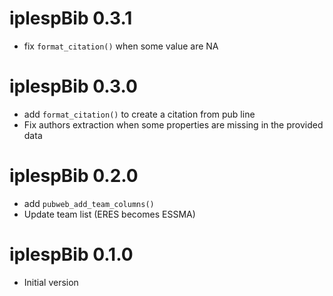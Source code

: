 
# iplespBib 0.3.1

* fix `format_citation()` when some value are NA

# iplespBib 0.3.0

* add `format_citation()` to create a citation from pub line
* Fix authors extraction when some properties are missing in the provided data

# iplespBib 0.2.0

* add `pubweb_add_team_columns()`
* Update team list (ERES becomes ESSMA)

# iplespBib 0.1.0

* Initial version
